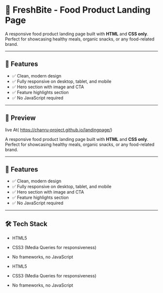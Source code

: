 # 🥗 FreshBite - Food Product Landing Page

A responsive food product landing page built with **HTML** and **CSS only**. Perfect for showcasing healthy meals, organic snacks, or any food-related brand.

---

## 🌟 Features

- ✅ Clean, modern design
- ✅ Fully responsive on desktop, tablet, and mobile
- ✅ Hero section with image and CTA
- ✅ Feature highlights section
- ✅ No JavaScript required

---

## 📸 Preview
 
live At( https://chanru-project.github.io/landingpage/)

A responsive food product landing page built with **HTML** and **CSS only**. Perfect for showcasing healthy meals, organic snacks, or any food-related brand.

---

## 🌟 Features

- ✅ Clean, modern design
- ✅ Fully responsive on desktop, tablet, and mobile
- ✅ Hero section with image and CTA
- ✅ Feature highlights section
- ✅ No JavaScript required

---

## 🛠️ Tech Stack

- HTML5
- CSS3 (Media Queries for responsiveness)
- No frameworks, no JavaScript

- HTML5
- CSS3 (Media Queries for responsiveness)
- No frameworks, no JavaScript
